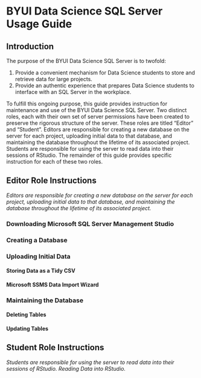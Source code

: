 # BYUI Data Science SQL Server Usage Guide

## Introduction
The purpose of the BYUI Data Science SQL Server is to twofold:
1. Provide a convenient mechanism for Data Science students to store and retrieve data for large projects.
2. Provide an authentic experience that prepares Data Science students to interface with an SQL Server in the workplace.

To fulfill this ongoing purpose, this guide provides instruction for maintenance and use of the BYUI Data Science SQL Server. Two distinct roles, each with their own set of server permissions have been created to preserve the rigorous structure of the server. These roles are titled “Editor” and “Student”. Editors are responsible for creating a new database on the server for each project, uploading initial data to that database, and maintaining the database throughout the lifetime of its associated project. Students are responsible for using the server to read data into their sessions of RStudio. The remainder of this guide provides specific instruction for each of these two roles.


## Editor Role Instructions
*Editors are responsible for creating a new database on the server for each project, uploading initial data to that database, and maintaining the database throughout the lifetime of its associated project.*

### Downloading Microsoft SQL Server Management Studio
### Creating a Database

### Uploading Initial Data
#### Storing Data as a Tidy CSV

#### Microsoft SSMS Data Import Wizard

### Maintaining the Database
#### Deleting Tables

#### Updating Tables


## Student Role Instructions
*Students are responsible for using the server to read data into their sessions of RStudio.
Reading Data into RStudio.*
